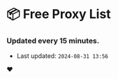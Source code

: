 # :package: Free Proxy List
### Updated every 15 minutes.

- Last updated: `2024-08-31 13:56`

:heart:
